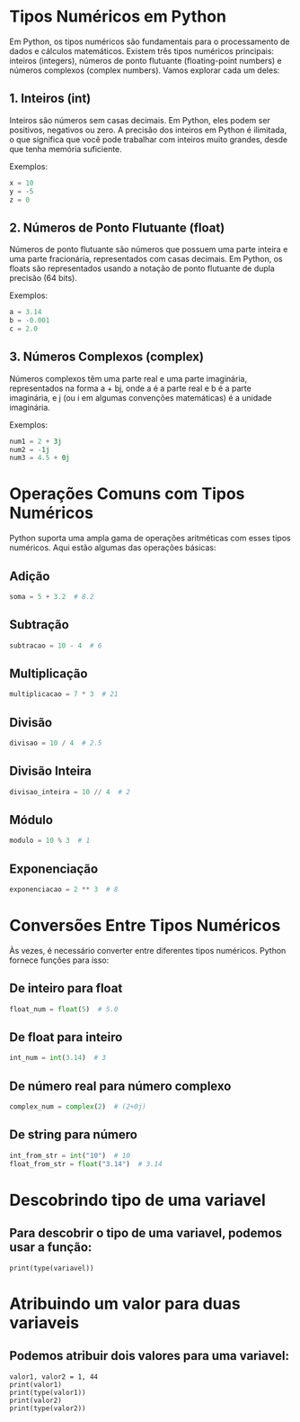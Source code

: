# Tipos Numéricos em Python

Em Python, os tipos numéricos são fundamentais para o processamento de dados e cálculos matemáticos. Existem três tipos numéricos principais: inteiros (integers), números de ponto flutuante (floating-point numbers) e números complexos (complex numbers). Vamos explorar cada um deles:

## 1. Inteiros (int)
Inteiros são números sem casas decimais. Em Python, eles podem ser positivos, negativos ou zero. A precisão dos inteiros em Python é ilimitada, o que significa que você pode trabalhar com inteiros muito grandes, desde que tenha memória suficiente.

Exemplos:
```python
x = 10
y = -5
z = 0
```

## 2. Números de Ponto Flutuante (float)
Números de ponto flutuante são números que possuem uma parte inteira e uma parte fracionária, representados com casas decimais. Em Python, os floats são representados usando a notação de ponto flutuante de dupla precisão (64 bits).

Exemplos:
```python
a = 3.14
b = -0.001
c = 2.0
```

## 3. Números Complexos (complex)
Números complexos têm uma parte real e uma parte imaginária, representados na forma a + bj, onde a é a parte real e b é a parte imaginária, e j (ou i em algumas convenções matemáticas) é a unidade imaginária.

Exemplos:
```python
num1 = 2 + 3j
num2 = -1j
num3 = 4.5 + 0j
```

# Operações Comuns com Tipos Numéricos
Python suporta uma ampla gama de operações aritméticas com esses tipos numéricos. Aqui estão algumas das operações básicas:

## Adição
```python
soma = 5 + 3.2  # 8.2
```

## Subtração
```python
subtracao = 10 - 4  # 6
```

## Multiplicação
```python
multiplicacao = 7 * 3  # 21
```

## Divisão
```python
divisao = 10 / 4  # 2.5
```

## Divisão Inteira
```python
divisao_inteira = 10 // 4  # 2
```

## Módulo
```python
modulo = 10 % 3  # 1
```

## Exponenciação
```python
exponenciacao = 2 ** 3  # 8
```

# Conversões Entre Tipos Numéricos
Às vezes, é necessário converter entre diferentes tipos numéricos. Python fornece funções para isso:

## De inteiro para float
```python
float_num = float(5)  # 5.0
```

## De float para inteiro
```python
int_num = int(3.14)  # 3
```

## De número real para número complexo
```python
complex_num = complex(2)  # (2+0j)
```

## De string para número
```python
int_from_str = int("10")  # 10
float_from_str = float("3.14")  # 3.14
```

# Descobrindo tipo de uma variavel
## Para descobrir o tipo de uma variavel, podemos usar a função:
```
print(type(variavel))
```

# Atribuindo um valor para duas variaveis 
## Podemos atribuir dois valores para uma variavel:
```
valor1, valor2 = 1, 44
print(valor1)
print(type(valor1))
print(valor2)
print(type(valor2))
```